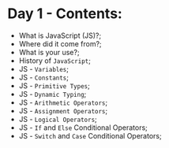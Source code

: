 # Day 1 - Contents: 

* What is JavaScript (JS)?; 
* Where did it come from?; 
* What is your use?; 
* History of `JavaScript`; 
* JS - `Variables`; 
* JS - `Constants`; 
* JS - `Primitive Types`; 
* JS - `Dynamic Typing`; 
* JS - `Arithmetic Operators`; 
* JS - `Assignment Operators`; 
* JS - `Logical Operators`; 
* JS - `If` and `Else` Conditional Operators; 
* JS - `Switch` and `Case` Conditional Operators; 

